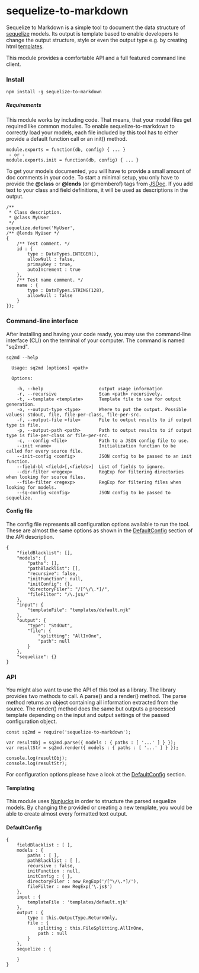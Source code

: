 # sequelize-to-markdown

Sequelize to Markdown is a simple tool to document the data structure of [sequelize](https://www.npmjs.com/package/sequelize) models. Its output is template based to enable developers to change the output structure, style or even the output type e.g. by creating html [templates](#templating).

This module provides a comfortable API and a full featured command line client.

### Install

```
npm install -g sequelize-to-markdown
```

##### Requirements

This module works by including code. That means, that your model files get required like common modules. To enable sequelize-to-markdown to correctly load your models, each file included by this tool has to either provide a default function call or an init() method.

```JS
module.exports = function(db, config) { ... }
 - or -
module.exports.init = function(db, config) { ... }
```

To get your models documented, you will have to provide a small amount of doc comments in your code. To start a minimal setup, you only have to provide the **@class** or **@lends** (or @memberof) tags from [JSDoc](http://usejsdoc.org/). If you add text to your class and field definitions, it will be used as descriptions in the output.

```JS
/**
 * Class description.
 * @class MyUser
 */
sequelize.define('MyUser',
/** @lends MyUser */
{
    /** Test comment. */
    id : {
        type : DataTypes.INTEGER(),
        allowNull : false,
        primayKey : true,
        autoIncrement : true
    },
    /** Test name comment. */
    name : {
        type : DataTypes.STRING(128),
        allowNull : false
    }
});
```

### Command-line interface

After installing and having your code ready, you may use the command-line interface (CLI) on the terminal of your computer. The command is named "sq2md".

```
sq2md --help

  Usage: sq2md [options] <path>

  Options:

    -h, --help                     output usage information
    -r, --recursive                Scan <path> recursively.
    -t, --template <template>      Template file to use for output generation.
    -o, --output-type <type>       Where to put the output. Possible values: stdout, file, file-per-class, file-per-src.
    -f, --output-file <file>       File to output results to if output type is file.
    -p, --output-path <path>       Path to output results to if output type is file-per-class or file-per-src.
    -c, --config <file>            Path to a JSON config file to use.
    --init <name>                  Initialization function to be called for every source file.
    --init-config <config>         JSON config to be passed to an init function.
    --field-bl <field>[,<fields>]  List of fields to ignore.
    --dir-filter <regexp>          RegExp for filtering directories when looking for source files.
    --file-filter <regexp>         RegExp for filtering files when looking for models.
    --sq-config <config>           JSON config to be passed to sequelize.
```

#### Config file

The config file represents all configuration options available to run the tool. These are almost the same options as shown in the [DefaultConfig](#defaultconfig) section of the API description.

```JS
{
    "fieldBlacklist": [],
    "models": {
        "paths": [],
        "pathBlacklist": [],
        "recursive": false,
        "initFunction": null,
        "initConfig": {},
        "directoryFiler": "/[^\/\.*]/",
        "fileFilter": "/\.js$/"
    },
    "input": {
        "templateFile": "templates/default.njk"
    },
    "output": {
        "type": "StdOut",
        "file": {
            "splitting": "AllInOne",
            "path": null
        }
    },
    "sequelize": {}
}
```

### API

You might also want to use the API of this tool as a library. The library provides two methods to call. A parse() and a render() method. The parse method returns an object containing all information extracted from the source. The render() method does the same but outputs a processed template depending on the input and output settings of the passed configuration object.

```JS
const sq2md = require('sequelize-to-markdown');

var resultObj = sq2md.parse({ models : { paths : [ '...' ] } });
var resultStr = sq2md.render({ models : { paths : [ '...' ] } });

console.log(resultObj);
console.log(resultStr);
```

For configuration options please have a look at the [DefaultConfig](#defaultconfig) section.

#### Templating

This module uses [Nunjucks](https://www.npmjs.com/package/nunjucks) in order to structure the parsed sequelize models. By changing the provided or creating a new template, you would be able to create almost every formatted text output.

#### DefaultConfig

```JS
{
    fieldBlacklist : [ ],
    models : {
        paths : [ ],
        pathBlacklist : [ ],
        recursive : false,
        initFunction : null,
        initConfig : { },
        directoryFiler : new RegExp('/[^\/\.*]/'),
        fileFilter : new RegExp('\.js$')
    },
    input : {
        templateFile : 'templates/default.njk'
    },
    output : {
        type : this.OutputType.ReturnOnly,
        file : {
            splitting : this.FileSplitting.AllInOne,
            path : null
        }
    },
    sequelize : {

    }
}
```
